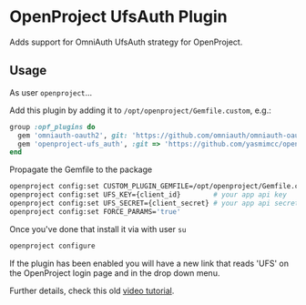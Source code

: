 # OpenProject UfsAuth Plugin

Adds support for OmniAuth UfsAuth strategy for OpenProject.

## Usage
As user `openproject`...

Add this plugin by adding it to `/opt/openproject/Gemfile.custom`, e.g.:

```ruby
group :opf_plugins do
  gem 'omniauth-oauth2', git: 'https://github.com/omniauth/omniauth-oauth2', tag: 'v1.5.0'
  gem 'openproject-ufs_auth', :git => 'https://github.com/yasmimcc/openproject-ufs_auth.git'
end
```

Propagate the Gemfile to the package
```sh
openproject config:set CUSTOM_PLUGIN_GEMFILE=/opt/openproject/Gemfile.custom
openproject config:set UFS_KEY={client_id}        # your app api key
openproject config:set UFS_SECRET={client_secret} # your app api secret
openproject config:set FORCE_PARAMS='true'
```

Once you've done that install it via with user `su`

```ruby
openproject configure
```

If the plugin has been enabled you will have a new link that reads 'UFS' on the OpenProject login page and in the drop down menu.

Further details, check this old [video tutorial](https://www.youtube.com/watch?v=esCN9razZiE).
